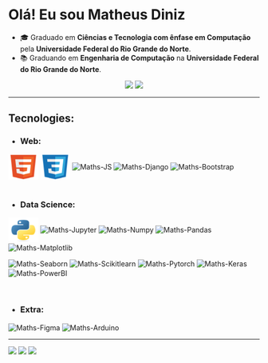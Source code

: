 # Olá! Eu sou Matheus Diniz

- 🎓 Graduado em **Ciências e Tecnologia com ênfase em Computação** pela **Universidade Federal do Rio Grande do Norte**.
- 📚 Graduando em **Engenharia de Computação** na **Universidade Federal do Rio Grande do Norte**.

<div align="center">
  <a href="https://github.com/DinizMaths"></a>
  <img height="180em" src="https://github-readme-stats.vercel.app/api?username=DinizMaths&show_icons=true&theme=dark&include_all_commits=true&count_private=true"/>
  <img height="180em" src="https://github-readme-stats.vercel.app/api/top-langs/?username=DinizMaths&layout=compact&langs_count=7&theme=dark"/>
</div>

---

## Tecnologies:
- ### Web:

<div style="display: inline_block">
  <img align="center" alt="Maths-HTML" height="50" width="60" src="https://raw.githubusercontent.com/devicons/devicon/master/icons/html5/html5-original.svg">
  <img align="center" alt="Maths-CSS" height="50" width="60" src="https://raw.githubusercontent.com/devicons/devicon/master/icons/css3/css3-original.svg">
  <img align="center" alt="Maths-JS" height="50" width="60" src="https://cdn.jsdelivr.net/gh/devicons/devicon/icons/javascript/javascript-original.svg" />
  <img align="center" alt="Maths-Django" height="50" width="60" src="https://cdn.worldvectorlogo.com/logos/django.svg" />
  <img align="center" alt="Maths-Bootstrap" height="50" width="60" src="https://cdn.worldvectorlogo.com/logos/bootstrap-5-1.svg" />
</div>
<br>

- ### Data Science:

<div style="display: inline_block">
  <p>
    <img align="center" alt="Maths-Python" height="50" width="60" src="https://raw.githubusercontent.com/devicons/devicon/master/icons/python/python-original.svg">
    <img align="center" alt="Maths-Jupyter" height="50" width="60" src="https://cdn.jsdelivr.net/gh/devicons/devicon/icons/jupyter/jupyter-original-wordmark.svg" />
    <img align="center" alt="Maths-Numpy" height="50" width="60" src="https://cdn.jsdelivr.net/gh/devicons/devicon/icons/numpy/numpy-original-wordmark.svg" />
    <img align="center" alt="Maths-Pandas" height="50" width="60" src="https://cdn.jsdelivr.net/gh/devicons/devicon/icons/pandas/pandas-original-wordmark.svg" />
    <img align="center" alt="Maths-Matplotlib" height="50" width="50" src="https://upload.wikimedia.org/wikipedia/commons/8/84/Matplotlib_icon.svg" />
  </p>
  <p>
    <img align="center" alt="Maths-Seaborn" height="50" width="60" src="https://seaborn.pydata.org/_images/logo-tall-lightbg.svg" />
    <img align="center" alt="Maths-Scikitlearn" height="50" width="60" src="https://upload.wikimedia.org/wikipedia/commons/0/05/Scikit_learn_logo_small.svg" />
    <img align="center" alt="Maths-Pytorch" height="50" width="90" src="https://www.vectorlogo.zone/logos/pytorch/pytorch-ar21.svg" />
    <img align="center" alt="Maths-Keras" height="70" width="60" src="https://raw.githubusercontent.com/valohai/ml-logos/master/keras-text.svg" />
    <img align="center" alt="Maths-PowerBI" height="50" width="60" src="https://upload.wikimedia.org/wikipedia/commons/thumb/c/c9/Power_bi_logo_black.svg/512px-Power_bi_logo_black.svg.png" />
  </p>  



  
</div>
<br>

- ### Extra:

<div style="display: inline_block">
  <img align="center" alt="Maths-Figma" height="50" width="60" src="https://cdn.jsdelivr.net/gh/devicons/devicon/icons/figma/figma-original.svg" />
  <img align="center" alt="Maths-Arduino" height="50" width="60" src="https://cdn.jsdelivr.net/gh/devicons/devicon/icons/arduino/arduino-original-wordmark.svg" />
</div>

---

<div> 
  <a href = "mailto:dinizmaths@gmail.com"><img src="https://img.shields.io/badge/Gmail-D14836?style=for-the-badge&logo=gmail&logoColor=white" target="_blank"></a>
  <a href="https://www.linkedin.com/in/dinizmaths/" target="_blank"><img src="https://img.shields.io/badge/-LinkedIn-%230077B5?style=for-the-badge&logo=linkedin&logoColor=white" target="_blank"></a> 
  <a href="https://www.kaggle.com/dinizmaths" target="_blank"><img src="https://img.shields.io/badge/Kaggle-20BEFF?style=for-the-badge&logo=Kaggle&logoColor=white" target="_blank"></a>
</div>
